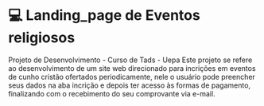 # :computer: Landing_page de Eventos religiosos
Projeto de Desenvolvimento - Curso de Tads - Uepa
Este projeto se refere ao desenvolvimento de um site web direcionado para incrições em eventos de cunho cristão ofertados periodicamente, nele o usuário pode preencher seus dados na aba incrição e depois ter acesso às formas de pagamento, finalizando com o recebimento do seu comprovante via e-mail.


